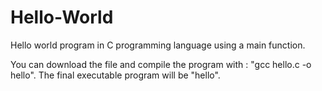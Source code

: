 # Hello-World
Hello world program in C programming language using a main function.

You can download the file and compile the program with :
"gcc hello.c -o hello". The final executable program will be "hello".
